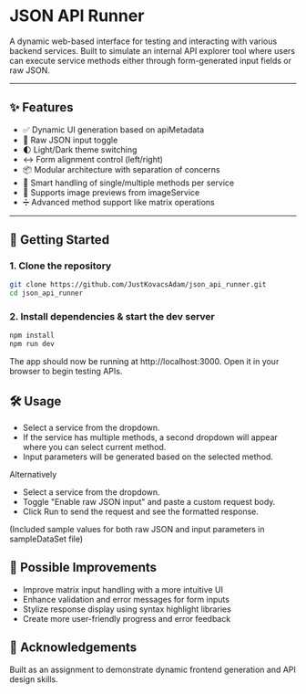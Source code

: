 # JSON API Runner

A dynamic web-based interface for testing and interacting with various backend services. Built to simulate an internal API explorer tool where users can execute service methods either through form-generated input fields or raw JSON.

---

## ✨ Features
- ✅ Dynamic UI generation based on apiMetadata
- 🧾 Raw JSON input toggle
- 🌓 Light/Dark theme switching
- ↔️ Form alignment control (left/right)
- 📦 Modular architecture with separation of concerns
- 🧠 Smart handling of single/multiple methods per service
- 📸 Supports image previews from imageService
- ➗ Advanced method support like matrix operations

---

## 🚀 Getting Started

### 1. Clone the repository

```bash
git clone https://github.com/JustKovacsAdam/json_api_runner.git
cd json_api_runner
```

### 2. Install dependencies & start the dev server

```bash
npm install
npm run dev
```

The app should now be running at http://localhost:3000. Open it in your browser to begin testing APIs.

## 🛠 Usage
- Select a service from the dropdown.
- If the service has multiple methods, a second dropdown will appear where you can select current method.
- Input parameters will be generated based on the selected method.

Alternatively

- Select a service from the dropdown.
- Toggle "Enable raw JSON input" and paste a custom request body.
- Click Run to send the request and see the formatted response.

(Included sample values for both raw JSON and input parameters in sampleDataSet file)

## 🚧 Possible Improvements

- Improve matrix input handling with a more intuitive UI
- Enhance validation and error messages for form inputs
- Stylize response display using syntax highlight libraries
- Create more user-friendly progress and error feedback

## 🤝 Acknowledgements
Built as an assignment to demonstrate dynamic frontend generation and API design skills.